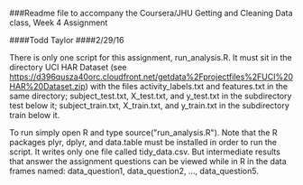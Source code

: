 ###Readme file to accompany the Coursera/JHU Getting and Cleaning Data class, Week 4 Assignment


####Todd Taylor
####2/29/16


There is only one script for this assignment, run_analysis.R. It must sit in the directory UCI HAR Dataset
(see https://d396qusza40orc.cloudfront.net/getdata%2Fprojectfiles%2FUCI%20HAR%20Dataset.zip)
with the files activity_labels.txt and features.txt in the same directory; subject_test.txt,  X_test.txt, and
y_test.txt in the subdirectory test below it; subject_train.txt, X_train.txt, and y_train.txt in the subdirectory
train below it.

To run simply open R and type source("run_analysis.R"). Note that the R packages plyr, dplyr, and 
data.table must be installed in order to run the script. It writes only one file called tidy_data.csv. 
But intermediate results that answer the assignment questions can be viewed while in R in the data 
frames named: data_question1, data_question2, ..., data_question5.





